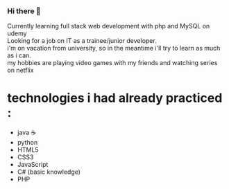 ### Hi there 👋
Currently learning full stack web development with php and MySQL on udemy<br>
Looking for a job on IT as a trainee/junior developer. <br>
i'm on vacation from university, so in the meantime i'll try to learn as much as i can. <br>
my hobbies are playing video games with my friends and watching series on netflix
# technologies i had already practiced :
- java ☕ 
- python 
- HTML5
- CSS3
- JavaScript
- C# (basic knowledge)
- PHP

<!--
**agustinesco/agustinesco** is a ✨ _special_ ✨ repository because its `README.md` (this file) appears on your GitHub profile.

Here are some ideas to get you started:

- 🔭 I’m currently working on ...
- 🌱 I’m currently learning ...
- 👯 I’m looking to collaborate on ...
- 🤔 I’m looking for help with ...
- 💬 Ask me about ...
- 📫 How to reach me: ...
- 😄 Pronouns: ...
- ⚡ Fun fact: ...
-->

